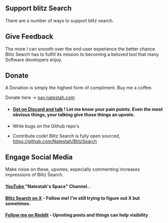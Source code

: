 
## Support blitz Search

There are a number of ways to support blitz search.

## Give Feedback

The more I can smooth over the end-user experience the better chance Blitz Search has to fulfill its mission to becoming a beloved tool that many Software developers enjoy.

## Donate

A Donation is simply the highest form of compliment. Buy me a coffee.

Donate here -> [pay.natestah.com](https://pay.natestah.com)


* #### [Get on Discord and talk](https://discord.com/invite/UYPwQY9ngm) ! Let me know your pain points.  Even the most obvious things, your talking give those things an upvote.

* Write bugs on the Github repo's
* Contribute code!  Blitz Search is fully open sourced, https://github.com/Natestah/BlitzSearch

## Engage Social Media

Make noise on these, upvotes, especially commenting increases impressions of Blitz Search.

#### [YouTube ](https://www.youtube.com/@NatestahsSpace) "Natestah's Space" Channel..

#### [Blitz Search on X](https://x.com/BlitzSearch) - Follow me! I'm still trying to figure out X but sometimes.

#### [Follow me on Reddit](https://www.reddit.com/user/Front-Independence40/) - Upvoting posts and things can help visibility
